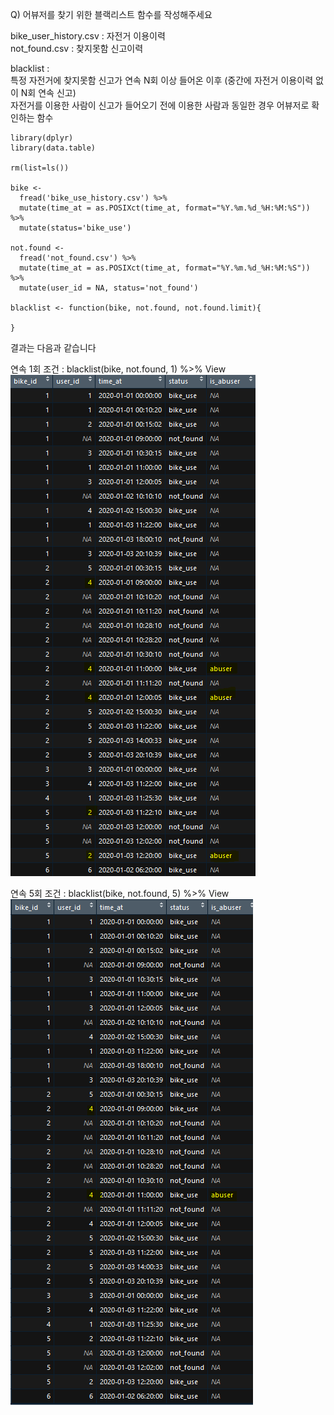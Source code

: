 Q) 어뷰저를 찾기 위한 블랙리스트 함수를 작성해주세요

bike_user_history.csv : 자전거 이용이력  
not_found.csv : 찾지못함 신고이력  

blacklist :   
  특정 자전거에 찾지못함 신고가 연속 N회 이상 들어온 이후 (중간에 자전거 이용이력 없이 N회 연속 신고)  
  자전거를 이용한 사람이 신고가 들어오기 전에 이용한 사람과 동일한 경우 어뷰저로 확인하는 함수  

```{r, message=FALSE, warning=FALSE}
library(dplyr)
library(data.table)

rm(list=ls())

bike <- 
  fread('bike_use_history.csv') %>%
  mutate(time_at = as.POSIXct(time_at, format="%Y.%m.%d_%H:%M:%S")) %>%
  mutate(status='bike_use')

not.found <-
  fread('not_found.csv') %>%
  mutate(time_at = as.POSIXct(time_at, format="%Y.%m.%d_%H:%M:%S")) %>%
  mutate(user_id = NA, status='not_found')

blacklist <- function(bike, not.found, not.found.limit){
  
}
```

결과는 다음과 같습니다  

연속 1회 조건 : blacklist(bike, not.found, 1) %>% View   
![target!](find_abuser_1.PNG)

연속 5회 조건 : blacklist(bike, not.found, 5) %>% View  
![target!](find_abuser_5.PNG)
